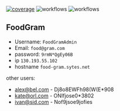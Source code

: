 [![coverage](https://img.shields.io/codecov/c/github/ThatCoderMan/foodgram-project-react.svg)](https://app.codecov.io/gh/ThatCoderMan/foodgram-project-react)
![workflows](https://github.com/ThatCoderMan/foodgram-project-react/actions/workflows/workflow.yml/badge.svg)
![workflows](https://github.com/ThatCoderMan/foodgram-project-react/actions/workflows/deploy.yml/badge.svg)


## FoodGram

- Username: `FoodGramAdmin`
- Email:    `food@gram.com`
- password: `9rmN*QgEy06B`
- ip         `130.193.55.102`
- hostname   `food-gram.sytes.net`

other users:
- alex@bel.com - Dj8o8EWFh98(W(E*908
- kate@orl.com - ONIfjose0*3802
- ivan@sid.com - Nof9jsoe9jofies